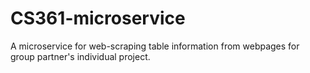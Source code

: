 # CS361-microservice
A microservice for web-scraping table information from webpages for group partner's individual project.
